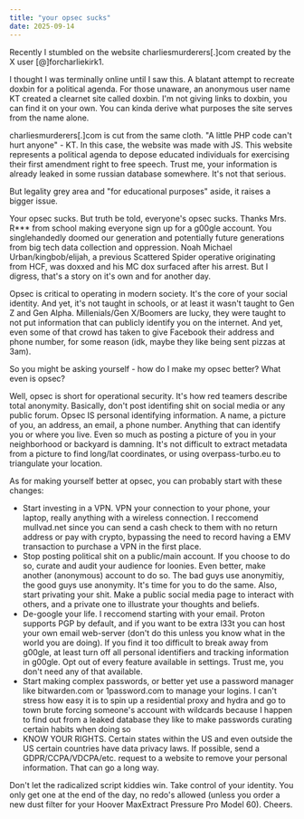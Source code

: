 ```yaml
---
title: "your opsec sucks"
date: 2025-09-14
---
```

Recently I stumbled on the website charliesmurderers[.]com created by the X user [@]forcharliekirk1.

I thought I was terminally online until I saw this. A blatant attempt to recreate doxbin for a political agenda. For those unaware, an anonymous user name KT created a clearnet site called doxbin. I'm not giving links to doxbin, you can find it on your own. You can kinda derive what purposes the site serves from the name alone. 

charliesmurderers[.]com is cut from the same cloth. "A little PHP code can't hurt anyone" - KT. 
In this case, the website was made with JS. This website represents a political agenda to depose educated individuals for exercising their first amendment right to free speech. Trust me, your information is already leaked in some russian database somewhere. It's not that serious.

But legality grey area and "for educational purposes" aside, it raises a bigger issue.

Your opsec sucks. But truth be told, everyone's opsec sucks. 
Thanks Mrs. R*** from school making everyone sign up for a g00gle account. You singlehandedly doomed our generation and potentially future generations from big tech data collection and oppression. Noah Michael Urban/kingbob/elijah, a previous Scattered Spider operative originating from HCF, was doxxed and his MC dox surfaced after his arrest. But I digress, that's a story on it's own and for another day.

Opsec is critical to operating in modern society. It's the core of your social identity. And yet, it's not taught in schools, or at least it wasn't taught to Gen Z and Gen Alpha. Millenials/Gen X/Boomers are lucky, they were taught to not put information that can publicly identify you on the internet. And yet, even some of that crowd has taken to give Facebook their address and phone number, for some reason (idk, maybe they like being sent pizzas at 3am).

So you might be asking yourself - how do I make my opsec better? What even is opsec?

Well, opsec is short for operational security. It's how red teamers describe total anonymity. Basically, don't post identifing shit on social media or any public forum. 
Opsec IS personal identifying information. A name, a picture of you, an address, an email, a phone number. Anything that can identify you or where you live. Even so much as posting a picture of you in your neighborhood or backyard is damning. It's not difficult to extract metadata from a picture to find long/lat coordinates, or using overpass-turbo.eu to triangulate your location.

As for making yourself better at opsec, you can probably start with these changes:
- Start investing in a VPN. VPN your connection to your phone, your laptop, really anything with a wireless connection. I reccomend mullvad.net since you can send a cash check to them with no return address or pay with crypto, bypassing the need to record having a EMV transaction to purchase a VPN in the first place.
- Stop posting political shit on a public/main account. If you choose to do so, curate and audit your audience for loonies. Even better, make another (anonymous) account to do so. The bad guys use anonymitiy, the good guys use anonymity. It's time for you to do the same. Also, start privating your shit. Make a public social media page to interact with others, and a private one to illustrate your thoughts and beliefs.
- De-google your life. I reccomend starting with your email. Proton supports PGP by default, and if you want to be extra l33t you can host your own email web-server (don't do this unless you know what in the world you are doing). If you find it too difficult to break away from g00gle, at least turn off all personal identifiers and tracking information in g00gle. Opt out of every feature available in settings. Trust me, you don't need any of that available.
- Start making complex passwords, or better yet use a password manager like bitwarden.com or 1password.com to manage your logins. I can't stress how easy it is to spin up a residential proxy and hydra and go to town brute forcing someone's account with wildcards because I happen to find out from a leaked database they like to make passwords curating certain habits when doing so
- KNOW YOUR RIGHTS. Certain states within the US and even outside the US certain countries have data privacy laws. If possible, send a GDPR/CCPA/VDCPA/etc. request to a website to remove your personal information. That can go a long way.

Don't let the radicalized script kiddies win. Take control of your identity. You only get one at the end of the day, no redo's allowed (unless you order a new dust filter for your Hoover MaxExtract Pressure Pro Model 60). Cheers.
